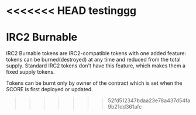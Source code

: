 <<<<<<< HEAD
testinggg
=======
# IRC2 Burnable
IRC2 Burnable tokens are IRC2-compatible tokens with one added feature: tokens can be burned(destroyed) at any time and reduced from the total supply. Standard IRC2 tokens don't have this feature, which makes them a fixed supply tokens.

Tokens can be burnt only by owner of the contract which is set when the SCORE is first deployed or updated.
>>>>>>> 52fd512347bdaa23e78a437d54fa9b21dd361afc
